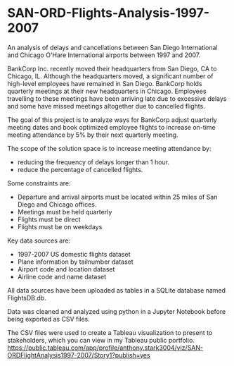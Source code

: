 # SAN-ORD-Flights-Analysis-1997-2007

An analysis of delays and cancellations between San Diego International and Chicago O'Hare International airports between 1997 and 2007.

BankCorp Inc. recently moved their headquarters from San Diego, CA to Chicago, IL. Although the headquarters moved, a significant number of high-level employees have remained in San Diego. BankCorp holds quarterly meetings at their new headquarters in Chicago. Employees travelling to these meetings have been arriving late due to excessive delays and some have missed meetings altogether due to cancelled flights.

The goal of this project is to analyze ways for BankCorp adjust quarterly meeting dates and book optimized employee flights to increase on-time meeting attendance by 5% by their next quarterly meeting.

The scope of the solution space is to increase meeting attendance by:
-  reducing the frequency of delays longer than 1 hour.
- reduce the percentage of cancelled flights.

Some constraints are:
- Departure and arrival airports must be located within 25 miles of San Diego and Chicago offices.
- Meetings must be held quarterly
- Flights must be direct
- Flights must be on weekdays

Key data sources are:
- 1997-2007 US domestic flights dataset
- Plane information by tailnumber dataset 
- Airport code and location dataset
- Airline code and name dataset

All data sources have been uploaded as tables in a SQLite database named FlightsDB.db. 

Data was cleaned and analyzed using python in a Jupyter Notebook before being exported as CSV files.

The CSV files were used to create a Tableau visualization to present to stakeholders, which you can view in my Tableau public portfolio. https://public.tableau.com/app/profile/anthony.stark3004/viz/SAN-ORDFlightAnalysis1997-2007/Story1?publish=yes


